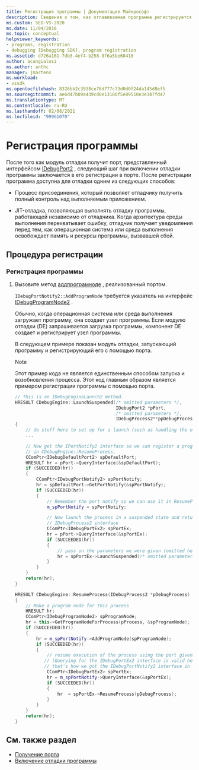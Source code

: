 ```yaml
---
title: Регистрация программы | Документация Майкрософт
description: Сведения о том, как отлаживаемая программа регистрируется через порт после того, как модуль отладки получит порт.
ms.custom: SEO-VS-2020
ms.date: 11/04/2016
ms.topic: conceptual
helpviewer_keywords:
- programs, registration
- debugging [Debugging SDK], program registration
ms.assetid: d726a161-7db3-4ef4-b258-9f6a5be68418
author: acangialosi
ms.author: anthc
manager: jmartens
ms.workload:
- vssdk
ms.openlocfilehash: 8326bb2c3938ce76d777c73d0d0f24da145d8ef5
ms.sourcegitcommit: ae6d47b09a439cd0e13180f5e89510e3e347fd47
ms.translationtype: MT
ms.contentlocale: ru-RU
ms.lasthandoff: 02/08/2021
ms.locfileid: "99961070"
---
```

# <a name="register-the-program"></a>Регистрация программы
После того как модуль отладки получит порт, представленный интерфейсом [IDebugPort2](../../extensibility/debugger/reference/idebugport2.md) , следующий шаг при включении отладки программы заключается в его регистрации в порте. После регистрации программа доступна для отладки одним из следующих способов:

- Процесс присоединения, который позволяет отладчику получить полный контроль над выполняемым приложением.

- JIT-отладка, позволяющая выполнять отладку программы, работающей независимо от отладчика. Когда архитектура среды выполнения перехватывает ошибку, отладчик получает уведомления перед тем, как операционная система или среда выполнения освобождает память и ресурсы программы, вызвавшей сбой.

## <a name="registering-procedure"></a>Процедура регистрации

### <a name="to-register-your-program"></a>Регистрация программы

1. Вызовите метод [аддпрограмноде](../../extensibility/debugger/reference/idebugportnotify2-addprogramnode.md) , реализованный портом.

     `IDebugPortNotify2::AddProgramNode` требуется указатель на интерфейс [IDebugProgramNode2](../../extensibility/debugger/reference/idebugprogramnode2.md) .

     Обычно, когда операционная система или среда выполнения загружает программу, она создает узел программы. Если модулю отладки (DE) запрашивается загрузка программы, компонент DE создает и регистрирует узел программы.

     В следующем примере показан модуль отладки, запускающий программу и регистрирующий его с помощью порта.

    > [!NOTE]
    > Этот пример кода не является единственным способом запуска и возобновления процесса. Этот код главным образом является примером регистрации программы с помощью порта.

    ```cpp
    // This is an IDebugEngineLaunch2 method.
    HRESULT CDebugEngine::LaunchSuspended(/* omitted parameters */,
                                          IDebugPort2 *pPort,
                                          /* omitted parameters */,
                                          IDebugProcess2**ppDebugProcess)
    {
        // do stuff here to set up for a launch (such as handling the other parameters)
        ...

        // Now get the IPortNotify2 interface so we can register a program node
        // in CDebugEngine::ResumeProcess.
        CComPtr<IDebugDefaultPort2> spDefaultPort;
        HRESULT hr = pPort->QueryInterface(&spDefaultPort);
        if (SUCCEEDED(hr))
        {
            CComPtr<IDebugPortNotify2> spPortNotify;
            hr = spDefaultPort->GetPortNotify(&spPortNotify);
            if (SUCCEEDED(hr))
            {
                // Remember the port notify so we can use it in ResumeProcess.
                m_spPortNotify = spPortNotify;

                // Now launch the process in a suspended state and return the
                // IDebugProcess2 interface
                CComPtr<IDebugPortEx2> spPortEx;
                hr = pPort->QueryInterface(&spPortEx);
                if (SUCCEEDED(hr))
                {
                    // pass on the parameters we were given (omitted here)
                    hr = spPortEx->LaunchSuspended(/* omitted parameters */,ppDebugProcess)
                }
            }
        }
        return(hr);
    }

    HRESULT CDebugEngine::ResumeProcess(IDebugProcess2 *pDebugProcess)
    {
        // Make a program node for this process
        HRESULT hr;
        CComPtr<IDebugProgramNode2> spProgramNode;
        hr = this->GetProgramNodeForProcess(pProcess, &spProgramNode);
        if (SUCCEEDED(hr))
        {
            hr = m_spPortNotify->AddProgramNode(spProgramNode);
            if (SUCCEEDED(hr))
            {
                // resume execution of the process using the port given to us earlier.
               // (Querying for the IDebugPortEx2 interface is valid here since
               // that's how we got the IDebugPortNotify2 interface in the first place.)
                CComPtr<IDebugPortEx2> spPortEx;
                hr = m_spPortNotify->QueryInterface(&spPortEx);
                if (SUCCEEDED(hr))
                {
                    hr  = spPortEx->ResumeProcess(pDebugProcess);
                }
            }
        }
        return(hr);
    }

    ```

## <a name="see-also"></a>См. также раздел
- [Получение порта](../../extensibility/debugger/getting-a-port.md)
- [Включение отладки программы](../../extensibility/debugger/enabling-a-program-to-be-debugged.md)
